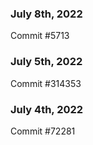 ### July 8th, 2022

Commit #5713

### July 5th, 2022

Commit #314353


### July 4th, 2022

Commit #72281
